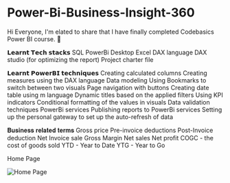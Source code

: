 # Power-Bi-Business-Insight-360

Hi Everyone,
I'm elated to share that I have finally completed Codebasics Power BI course. 💯 

𝗟𝗲𝗮𝗿𝗻𝘁 𝗧𝗲𝗰𝗵 𝘀𝘁𝗮𝗰𝗸𝘀
 SQL
 PowerBi Desktop
  Excel
 DAX language
 DAX studio (for optimizing the report)
 Project charter file

𝗟𝗲𝗮𝗿𝗻𝘁 𝗣𝗼𝘄𝗲𝗿𝗕𝗜 𝘁𝗲𝗰𝗵𝗻𝗶𝗾𝘂𝗲𝘀
 Creating calculated columns
 Creating measures using the DAX language
 Data modeling
 Using Bookmarks to switch between two visuals
 Page navigation with buttons
 Creating date table using m language
 Dynamic titles based on the applied filters
 Using KPI indicators
 Conditional formatting of the values in visuals
 Data validation techniques
 PowerBi services
 Publishing reports to PowerBi services
 Setting up the personal gateway to set up the auto-refresh of data

𝐁𝐮𝐬𝐢𝐧𝐞𝐬𝐬 𝐫𝐞𝐥𝐚𝐭𝐞𝐝 𝐭𝐞𝐫𝐦𝐬
 Gross price
 Pre-invoice deductions
 Post-Invoice deduction
 Net Invoice sale
Gross Margin
 Net sales
 Net profit
 COGC - the cost of goods sold
 YTD - Year to Date
  YTG - Year to Go

Home Page 

![Home Page](https://github.com/user-attachments/assets/823f7065-f64d-4674-9b93-e479cef91bdb)




